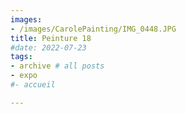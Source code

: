 ```yaml
---
images:
- /images/CarolePainting/IMG_0448.JPG
title: Peinture 18
#date: 2022-07-23
tags:
- archive # all posts
- expo
#- accueil

---
```



